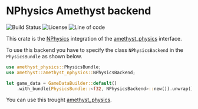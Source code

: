 # NPhysics Amethyst backend
![Build Status] ![License] ![Line of code][loc]

[Build Status]: https://travis-ci.com/AndreaCatania/amethyst_nphysics.svg?branch=master
[License]: https://img.shields.io/badge/License-MIT-green.svg
[loc]: https://tokei.rs/b1/github/andreacatania/amethyst_nphysics?category=code

This crate is the [NPhysics] integration of the [amethyst_physics] interface.

To use this backend you have to specify the class `NPhysicsBackend` in the `PhysicsBundle` as shown below.

```rust
use amethyst_physics::PhysicsBundle;
use amethyst::amethyst_nphysics::NPhysicsBackend;

let game_data = GameDataBuilder::default()
    .with_bundle(PhysicsBundle::<f32, NPhysicsBackend>::new()).unwrap()
```

You can use this trought [amethyst_physics].

[NPhysics]: https://nphysics.org/
[amethyst_physics]: https://github.com/AndreaCatania/amethyst_physics